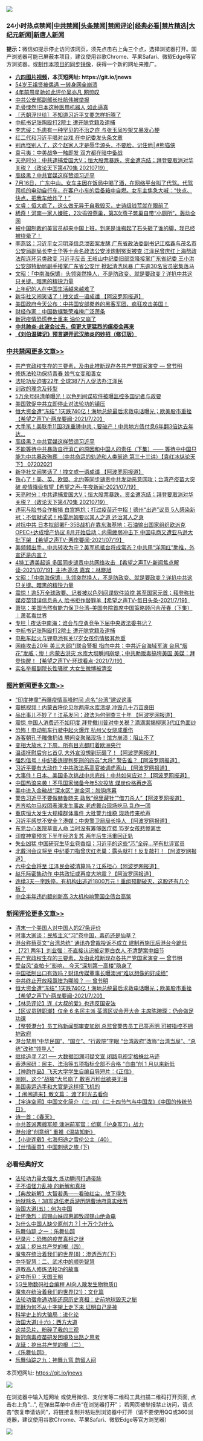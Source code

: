 ![](https://raw.githubusercontent.com/fqnews/bnews/master/64photo/fqnews-qr.jpg)

<div id="tt">
<h3>24小时热点禁闻|<a href="#%E4%B8%AD%E5%85%B1%E7%A6%81%E9%97%BB%E6%9B%B4%E5%A4%9A%E6%96%87%E7%AB%A0">中共禁闻</a>|<a href="#%E5%9B%BE%E7%89%87%E6%96%B0%E9%97%BB%E6%9B%B4%E5%A4%9A%E6%96%87%E7%AB%A0">头条禁闻</a>|<a href="#%E6%96%B0%E9%97%BB%E8%AF%84%E8%AE%BA%E6%9B%B4%E5%A4%9A%E6%96%87%E7%AB%A0">禁闻评论|<a href="#%E5%BF%85%E7%9C%8B%E7%BB%8F%E5%85%B8%E5%A5%BD%E6%96%87">经典必看|<a href="/video.md#%E7%A6%81%E7%89%87%E7%B2%BE%E9%80%89">禁片精选</a>|<a href="https://github.com/fqnews/djy/blob/master/gb/nf1351518.md#1">大纪元新闻</a>|<a href="https://github.com/fqnews/ntdtv/blob/master/gb/prog204.md#1">新唐人新闻</a></h3>
<div><b>提示：</b>微信如提示停止访问该网页，须先点击右上角三个点，选择浏览器打开。国产浏览器可能已屏蔽本项目，建议使用谷歌Chrome、苹果Safari、微软Edge等官方浏览器。或<a href="https://github.com/fqnews/bnews/blob/master/%E5%88%B6%E4%BD%9Cgit%E7%A6%81%E9%97%BB%E9%95%9C%E5%83%8F.md">制作本项目的同步镜像</a>，获得一个新的网址来推广。</div>
<ul>
<li><b><a href="http://d1.bdrive.tk/64.mp4" target="_blank">六四图片视频</a>，本页短网址: https://git.io/jnews</b></li>
<li><a href="/yule/20210720/1590358.md">54岁王祖贤被偶遇 一转身网全崩溃</a></li>
<li><a href="/yule/20210720/1590393.md">4年前周星驰如此评价吴亦凡 网惊叹</a></li>
<li><a href="/worldnews/20210720/1590377.md">中共公安部副部长杜航伟被举报</a></li>
<li><a href="/cnnews/20210720/1590343.md">毛骨悚然!日本这种医用机器人,如此逼真</a></li>
<li><a href="/ssgc/20210720/1590453.md">〖兲朝浮世绘〗不知道习近平又要怎样折腾了</a></li>
<li><a href="/cbnews/20210720/1590352.md">中航书记张陶殴打2院士 遭开除党籍及逮捕</a></li>
<li><a href="/cnnews/20210720/1590582.md">李志绥：毛患有一种罕见的不治之症 与张玉凤吵架又暴发心梗</a></li>
<li><a href="/cnnews/20210720/1590676.md">红二代和习近平唱对台戏 在中纪委发头条文章</a></li>
<li><a href="/comments/20210719/1590267.md">别再怪别人了，这个赵家人才是辱华源头，不要脸，记住他│#熊猫侠</a></li>
<li><a href="/comments/20210720/1590361.md">袁弓夷：中美战争一触即发 双方都在暗中备战</a></li>
<li><a href="/cbnews/20210720/1590561.md">天亮时分：中共逮捕爱国大V；恒大股票暴跌，资金遭冻结；拜登要取消对华关税？（政论天下第470集 20210719）</a></li>
<li><a href="/cbnews/20210720/1590733.md">高级黑？中共官媒这样赞颂习近平</a></li>
<li><a href="/bannedvideo/20210720/1590644.md">7月16日，广东中山。女车主因在饭局中喝了酒，在网络平台叫了代驾。代驾司机的电动自行车，在客户小车的后备箱中自燃。女车主焦急大喊：“快点、快点，把我车给炸了！”</a></li>
<li><a href="/bannedvideo/20210720/1590684.md">文睿：恒大疯了，这么做无异于自我毁灭，史诗级钱荒就在眼前了</a></li>
<li><a href="/funmedia/20210720/1590566.md">稀奇！河南一家人嫌脏，2次捣毁燕巢，第3次燕子筑巢自带“小厕所”，轰动全网</a></li>
<li><a href="/bannedvideo/20210720/1590405.md">被中国制裁的美官员却来中国上班，到底是谁搬起了石头砸了谁的脚，我已经被绕晕了！</a></li>
<li><a href="/comments/20210720/1590608.md">李燕铭：习近平女习明泽信息泄密案发酵 广东省政法委副书记江楷鑫与茂名市公安局副局长李土华等十余名政法公安涉炮制冤案被查 江泽民曾庆红上海帮政法帮连环另类政变 习近平反击 王岐山中纪委旧部空降接掌广东省纪委 王小洪公安部特勤局副手接掌广东省公安厅 掀起清洗风暴 广东逾30名官员密集落马</a></li>
<li><a href="/cbnews/20210720/1590419.md">文昭：「中南海保镳」头领突然换人，不是防政变、就是要政变？详扒中共这只关键、暗黑的精锐力量</a></li>
<li><a href="/cnnews/20210720/1590472.md">上年纪的人在中国生活越来越难了</a></li>
<li><a href="/cbnews/20210720/1590638.md">新华社又闹笑话了！拽文或一语成谶 【阿波罗网报道】</a></li>
<li><a href="/bannedvideo/20210720/1590342.md">美国政府今天公布：中共国安部豢养的黑客军团，疯狂攻击美国！</a></li>
<li><a href="/comments/20210720/1590375.md">财经作家：中国数据繁荣难掩广泛萧条</a></li>
<li><a href="/finance/20210720/1590365.md">新冠疫情恐慌卷土重来 油价又崩了</a></li>
<li><b><a href="/comments/20200211/1275071.md" target="_blank">中共肺炎-此波会过去，但更大更猛烈的瘟疫会再来</a></b></li>
<li><b><a href="/comments/20200207/1272816.md" target="_blank">《刘伯温碑记》预言避开武汉肺炎的妙招（修订版）</a></b></li>
</ul>
</div>

<div class="catlist">
<h3><a href="/cbnews/" target="_blank">中共禁闻</a><span><a href="/cbnews/" target="_blank" rel="nofollow">更多文章>></a></span></h3>
<ul>
<li><a href="/comments/20210720/1590038.md" target="_blank">共产党政权生存的三要素，及由此推断现存各共产党国家演变 — 曾节明</a></li>
<li><a href="/cbnews/20210720/1590052.md" target="_blank">修炼法轮功保持青春 娇气女变和善女</a></li>
<li><a href="/cbnews/20210720/1590062.md" target="_blank">法轮功反迫害22年 全球387万人促法办江泽民</a></li>
<li><a href="/cbnews/20210720/1590435.md" target="_blank">训政的理念及转型</a></li>
<li><a href="/cbnews/20210720/1590505.md" target="_blank">5万余号码清单曝光！以色列间谍软件被曝监控多国记者与政要</a></li>
<li><a href="/cbnews/20210720/1590700.md" target="_blank">美国敦促中共立即停止对法轮功的镇压</a></li>
<li><a href="/comments/20210720/1590801.md" target="_blank">恒大资金遭“冻结” 1天跌740亿！海地总统最后求救电话曝光；欧美股市重挫【希望之声TV-两岸要闻-2021/7/20】</a></li>
<li><a href="/cbnews/20210720/1590785.md" target="_blank">大手笔！美联手11国3连重锤中共；要破产！中共地方债付息6年翻3倍达去年达&#8230;</a></li>
<li><a href="/cbnews/20210720/1590733.md" target="_blank">高级黑？中共官媒这样赞颂习近平</a></li>
<li><a href="/comments/20210720/1590701.md" target="_blank">不能等待中共暴政自行消亡的原因和中国人的责任（下集）—— 等待中中国只能为中共暴政殉葬 （中共命运的轨迹和人类前途  第三十三讲）【袁红冰纵论天下】 07202021</a></li>
<li><a href="/cbnews/20210720/1590638.md" target="_blank">新华社又闹笑话了！拽文或一语成谶 【阿波罗网报道】</a></li>
<li><a href="/comments/20210720/1590590.md" target="_blank">铁心了！美、英、欧盟、北约等同步谴责中共发动恶意网攻；台湾产疫苗大突破  疫情降级有望【希望之声-午夜新闻-2021/07/19】</a></li>
<li><a href="/cbnews/20210720/1590561.md" target="_blank">天亮时分：中共逮捕爱国大V；恒大股票暴跌，资金遭冻结；拜登要取消对华关税？（政论天下第470集 20210719）</a></li>
<li><a href="/comments/20210720/1590548.md" target="_blank">违宪与脸书合作被揭 白宫尴尬；打过疫苗还中招！德州“出逃”议员 5人感染新冠；不信就试试！格雷厄姆要以其人之道 还治其人之身</a></li>
<li><a href="/comments/20210720/1590475.md" target="_blank">对抗中共 日本拟部署F-35B战机在靠东海基地；石油输出国家组织欧派克OPEC+达成增产协议 8月开始启动；内需疲弱冲击下 中国电商又遭亚马逊大批下架 【希望之声TV-两岸要闻-2021/07/19】</a></li>
<li><a href="/comments/20210720/1590449.md" target="_blank">美频频出手，中共转攻为守？美军机抵台将成常态？中共用“洋网红”助推，外宣还是内宣？</a></li>
<li><a href="/comments/20210720/1590429.md" target="_blank">4特工遭美起诉  多国同步谴责中共网络攻击 【希望之声TV-新闻焦点解读-2021/07/19】主持:高洁  嘉宾：林晓旭</a></li>
<li><a href="/cbnews/20210720/1590419.md" target="_blank">文昭：「中南海保镳」头领突然换人，不是防政变、就是要政变？详扒中共这只关键、暗黑的精锐力量</a></li>
<li><a href="/comments/20210720/1590417.md" target="_blank">震惊！逾5万全球政要、记者被以色列间谍软件监控 甚至国家元首；拜登称社媒疫苗错误信息杀人 脸书拒作替罪羊【希望之声TV-每日头条-2021/7/19】</a></li>
<li><a href="/cbnews/20210720/1590403.md" target="_blank">萧铭：美国当然有能力保卫台湾–美国务院首席中国策略顾问余茂春（下集）｜萧茗看世界</a></li>
<li><a href="/cbnews/20210720/1590359.md" target="_blank">专栏 | 夜话中南海：谁会与应勇竞争下届中央政法委书记？</a></li>
<li><a href="/cbnews/20210720/1590352.md" target="_blank">中航书记张陶殴打2院士 遭开除党籍及逮捕</a></li>
<li><a href="/cbnews/20210720/1590340.md" target="_blank">电瓶车起火与锂电池有关!7岁女孩伤情极其危重</a></li>
<li><a href="/comments/20210720/1590289.md" target="_blank">网络攻击20年 美三大部门联合警报 指向中共；中共近台海域军演 台风“烟花”发威；惨！内蒙古洪灾 水库大坝瞬间崩堤；中共助贩毒搞垮美国 美媒：拜登快醒！【希望之声TV-环球看点-2021/7/19】</a></li>
<li><a href="/cbnews/20210719/1590239.md" target="_blank">实名举报副院长性骚扰 大女生微博被清空</a></li>

</ul>
</div>
<div class="catlist">
<h3><a href="/topimagenews/" target="_blank">图片新闻</a><span><a href="/topimagenews/" target="_blank" rel="nofollow">更多文章>></a></span></h3>
<ul>
<li><a href="/topimagenews/20210719/1590068.md" target="_blank">“印度神童”再曝疫情高峰时间 点名“台湾”建议这事</a></li>
<li><a href="/topimagenews/20210719/1590055.md" target="_blank">震撼视频！内蒙古呼伦贝尔两座水库溃堤 冲毁几十万亩良田</a></li>
<li><a href="/topimagenews/20210719/1589964.md" target="_blank">品出事儿不妙了！江系发问：政法为何倒查三十年 【阿波罗网报道】</a></li>
<li><a href="/topimagenews/20210719/1589755.md" target="_blank">震惊 中国人消费还不如印度 拜登撤川普对中关税？滴滴案揭柳家3代红色面纱</a></li>
<li><a href="/topimagenews/20210719/1589727.md" target="_blank">恐怖！电动机车行驶中起火爆炸 杭州父女烧成重伤</a></li>
<li><a href="/topimagenews/20210719/1589716.md" target="_blank">游客朝孔子雕像扔钱 瞬间变聚赌现场！馆方崩溃：阻止不了</a></li>
<li><a href="/topimagenews/20210718/1589658.md" target="_blank">变相大放水？下周，所有目光都盯着欧洲央行</a></li>
<li><a href="/topimagenews/20210718/1589531.md" target="_blank">温语抚慰后穷匕首见 大外宣没想到玩砸了！【阿波罗网报道】</a></li>
<li><a href="/topimagenews/20210718/1589472.md" target="_blank">强烈信号！中纪委连提判死刑的四员“大将” 警告谁？【阿波罗网报道】</a></li>
<li><a href="/topimagenews/20210717/1588988.md" target="_blank">习近平要有大动作？中共政法系高官被调虎离山 【阿波罗网报道】</a></li>
<li><a href="/topimagenews/20210717/1588839.md" target="_blank">大事件！日本、美国多次挑战中共底线！中共如何应对？【阿波罗网报道】</a></li>
<li><a href="/topimagenews/20210717/1588653.md" target="_blank">中国热浪来袭！不甩国家储备今年5次投放 煤炭价格再走高</a></li>
<li><a href="/topimagenews/20210716/1587997.md" target="_blank">美中进入金融战“深水区” 谢金河：脱钩序幕</a></li>
<li><a href="/topimagenews/20210715/1587586.md" target="_blank">警告习近平不要做赫鲁晓夫 政敌“绵里藏针”“借刀杀人”【阿波罗网报道】</a></li>
<li><a href="/topimagenews/20210715/1587554.md" target="_blank">齐齐哈尔马戏团表演发生事故 老虎舞台现场吃马 乱作一团</a></li>
<li><a href="/topimagenews/20210715/1587536.md" target="_blank">重庆恒大发生大规模群体事件 大批警力维稳 现场传来枪声</a></li>
<li><a href="/topimagenews/20210715/1587502.md" target="_blank">习近平感觉不安全？港媒：中央警卫局局长换人 【阿波罗网报道】</a></li>
<li><a href="/topimagenews/20210715/1587324.md" target="_blank">东莞台心医院草菅人命 当时没有筹够医疗费 15岁女孩悲惨离世</a></li>
<li><a href="/topimagenews/20210715/1587248.md" target="_blank">印度神童预言下半年经济复苏 两年后生活重回正轨</a></li>
<li><a href="/topimagenews/20210714/1587052.md" target="_blank">失业凶猛 中国研究生毕业卷香烟；习近平的这些“芯”全碎&#8230;罕有批评官员</a></li>
<li><a href="/topimagenews/20210714/1586860.md" target="_blank">北戴河会议将至 中纪委刀指曾庆红老巢：露头就打！反复敲打！【阿波罗网报道】</a></li>
<li><a href="/topimagenews/20210713/1586149.md" target="_blank">六中全会将至 江泽民会被清算吗？江系担心【阿波罗网报道】</a></li>
<li><a href="/topimagenews/20210713/1586069.md" target="_blank">赵乐际密集动作 中共政坛或再度大地震？【阿波罗网报道】</a></li>
<li><a href="/topimagenews/20210713/1586042.md" target="_blank">连续3天一字跌停，有机构出逃近1800万元！重组预期破灭，这股还有几个板？</a></li>
<li><a href="/topimagenews/20210713/1585784.md" target="_blank">中企半年违约额创新高 3大机构响警国企债台高筑</a></li>

</ul>
</div>
<div class="catlist">
<h3><a href="/comments/" target="_blank">新闻评论</a><span><a href="/comments/" target="_blank" rel="nofollow">更多文章>></a></span></h3>
<ul>
<li><a href="/comments/20210720/1590840.md" target="_blank">清末一个美国人对中国人的27条评价</a></li>
<li><a href="/comments/20210720/1590835.md" target="_blank">时事大家谈：民族主义“习”卷中国，毒药还是仙草？</a></li>
<li><a href="/comments/20210720/1590828.md" target="_blank">港台称蔡英文“台湾总统” 通讯办曾裁投诉不成立 建制再施压后港台今跪低</a></li>
<li><a href="/comments/20210720/1590827.md" target="_blank">【721 两年】刘业强：不直接认识被定罪白衣人 不清楚案中细节</a></li>
<li><a href="/comments/20210720/1590038.md" target="_blank">共产党政权生存的三要素，及由此推断现存各共产党国家演变 — 曾节明</a></li>
<li><a href="/comments/20210720/1590814.md" target="_blank">受台风“查帕卡”影响， 今天“深圳第一高楼”隐身了</a></li>
<li><a href="/comments/20210720/1590812.md" target="_blank">中国抵制出口有效吗？财讯传媒董事长曝澳洲“难以想像的好成绩”</a></li>
<li><a href="/comments/20210720/1590603.md" target="_blank">中共终止开放羟氯喹为哪般？ — 曾节明</a></li>
<li><a href="/comments/20210720/1590801.md" target="_blank">恒大资金遭“冻结” 1天跌740亿！海地总统最后求救电话曝光；欧美股市重挫【希望之声TV-两岸要闻-2021/7/20】</a></li>
<li><a href="/comments/20210720/1590787.md" target="_blank">【林忌评论】连《大叔的爱》也违反国安法</a></li>
<li><a href="/comments/20210720/1590780.md" target="_blank">【区议员辞职潮】仅余 6 名民主派 荃湾区议会开大会 主席陈琬琛：仍会做足功课</a></li>
<li><a href="/comments/20210720/1590779.md" target="_blank">【整顿港台】员工称新闻部审查加剧 总监曾警告员工已签声明 可被指控不拥护政府</a></li>
<li><a href="/comments/20210720/1590778.md" target="_blank">港台禁用“中华民国”、“国立”、“行政院”字眼 “台湾政府”改称“台湾当局”、“总统”改称“领导人”</a></li>
<li><a href="/comments/20210720/1590777.md" target="_blank">继续追寻 7.21 ── 大数据回溯可疑文宣 闭路电视定格蛛丝马迹</a></li>
<li><a href="/comments/20210720/1590776.md" target="_blank">香港民研：民主、法治等五项指标全部不合格 “自由”创 1 月以来新低</a></li>
<li><a href="/comments/20210720/1590775.md" target="_blank">【神韵作品】飞天大学学生自编自导短片：《正信》</a></li>
<li><a href="/comments/20210720/1590740.md" target="_blank">刚刚，这个&#8221;战狼&#8221;大号崩了 数百万粉丝欲哭无泪</a></li>
<li><a href="/comments/20210720/1590739.md" target="_blank">美国奥运选手和大官是这样搭飞机的</a></li>
<li><a href="/comments/20210720/1590731.md" target="_blank">【 闱闱道来】散文篇： 渡了时光去看你</a></li>
<li><a href="/comments/20210720/1590730.md" target="_blank">【宇连空间】中国文化简介（三-四）《二十四节气与中国龙》《中国的传统节日》</a></li>
<li><a href="/comments/20210720/1590729.md" target="_blank">诗一首：《春天》</a></li>
<li><a href="/comments/20210720/1590709.md" target="_blank">中共首派两艘军舰 澳洲前军官：侦察「护身军刀」战力</a></li>
<li><a href="/comments/20210720/1590706.md" target="_blank">港台增“创意组” 重推《温故知新》</a></li>
<li><a href="/comments/20210720/1590705.md" target="_blank">【小说连载】七海归途之雪伦公主（40）</a></li>
<li><a href="/comments/20210720/1590704.md" target="_blank">【丝情画意】中国刺绣之旅 (下)</a></li>

</ul>
</div>

<div class="catlist">
<h3>必看经典好文</h3>
<ul>
<li><a href="/cbnews/20200816/1381005.md" target="_blank">法轮功力量太强大 炼功瞬间打通带脉</a></li>
<li><a href="/comments/20190427/1119935.md" target="_blank">子不语怪力乱神 的新解和真相</a></li>
<li><a href="/comments/20201217/1449706.md" target="_blank">【典故新解】大智若愚——看破红尘，放下得失</a></li>
<li><a href="/cbnews/20200531/1337381.md" target="_blank">地狱除名！38军退伍老兵游历阴曹地府真实经历</a></li>
<li><a href="/cbnews/20180311/913065.md" target="_blank">治国大道(五)：何为中国</a></li>
<li><a href="/cbnews/20200727/1366904.md" target="_blank">壮怀激烈：阎锡山妹阎惠卿致阎锡山绝命电</a></li>
<li><a href="/ssgc/20200715/1360940.md" target="_blank">为什么中国人缺少原创力？| 十万个为什么</a></li>
<li><a href="/tculture/20170710/789533.md" target="_blank">乐舞仙踪 之一：乐舞仙踪</a></li>
<li><a href="/topimagenews/20180408/925060.md" target="_blank">纪录片：恐怖的疫苗真相之谜</a></li>
<li><a href="/comments/20200930/1405812.md" target="_blank">龙延：挖出共产党的根（四）</a></li>
<li><a href="/topimagenews/20180527/948714.md" target="_blank">魔鬼在统治着我们的世界(8)：渗透西方(下)</a></li>
<li><a href="/comments/20200605/783249.md" target="_blank">中华智慧：二、武术中的顺势智慧</a></li>
<li><a href="/comments/20200805/1375080.md" target="_blank">道教高人修炼法轮功的故事</a></li>
<li><a href="/tculture/xiulian/20151111/470021.md" target="_blank">定中所见：天国王朝</a></li>
<li><a href="/topimagenews/20200527/1335347.md" target="_blank">5G生物数码社会编程 AI向人散发生物物质()</a></li>
<li><a href="/comments/20180802/980476.md" target="_blank">魔鬼在统治着我们的世界(21)：文化篇</a></li>
<li><a href="/tculture/20121025/73069.md" target="_blank">法轮功宿命通功能还原历史真相：史前地球毁灭之秘</a></li>
<li><a href="/ccpdope/20190803/1168965.md" target="_blank">耶稣为何不从十字架上走下来 证明自己是神</a></li>
<li><a href="/comments/20200605/783246.md" target="_blank">科学史上的大骗局：进化论</a></li>
<li><a href="/comments/20201110/1428663.md" target="_blank">治国大道(十六)：西方大道</a></li>
<li><a href="/yule/20210123/1473216.md" target="_blank">这禁忌片，粉碎了我的三观</a></li>
<li><a href="/comments/20200917/1029129.md" target="_blank">新冠病毒疫苗研发困境及出路之思考</a></li>
<li><a href="/comments/20200928/1404653.md" target="_blank">龙延：挖出共产党的根（二）</a></li>
<li><a href="/comments/20200527/783191.md" target="_blank">《乐舞仙踪》</a></li>
<li><a href="/tculture/20170718/793528.md" target="_blank">乐舞仙踪之九：神舞九穹 韵留人间</a></li>

</ul>
</div>

本页短网址: https://git.io/jnews

![](https://raw.githubusercontent.com/fqnews/bnews/master/64photo/fqnews-qr.jpg)

在浏览器中输入短网址 或使用微信、支付宝等二维码工具扫描二维码打开页面, 点击右上角"...", 在弹出菜单中点击“在浏览器打开”； 若网页被举报禁止访问，请点击“恢复申请访问”，将链接复制并粘贴到浏览器中打开（请不要使用QQ或360浏览器，建议使用谷歌Chrome、苹果Safari、微软Edge等官方浏览器）

![](https://raw.githubusercontent.com/fqnews/bnews/master/64photo/wx.jpg)